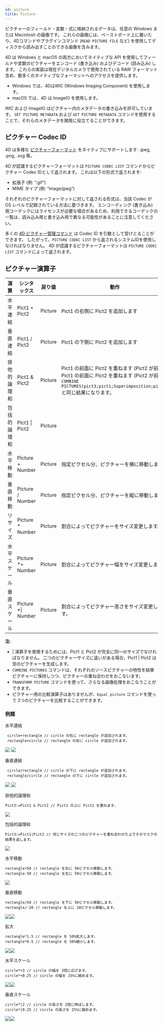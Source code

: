 ```yaml
---
id: picture
title: Picture
---
```


ピクチャーのフィールド・変数・式に格納されるデータは、任意の Windows または Macintosh の画像です。 これらの画像には、ペーストボード上に置いたり、4Dコマンドやプラグインコマンド (`READ PICTURE FILE` など) を使用してディスクから読み出すことのできる画像を含みます。

4D は Windows と macOS の両方においてネイティブな API を使用してフィールドや変数のピクチャーをエンコード (書き込み) およびデコード (読み込み) します。 これらの実装は現在デジタルカメラで使用されている RAW フォーマット含め、数多くのネイティブなフォーマットへのアクセスを提供します。

*   Windows では、4DはWIC (Windows Imaging Component) を使用します。
*   macOS では、4D は ImageIO を使用します。

WIC および ImageIO はピクチャー内のメタデータの書き込みを許可しています。 `SET PICTURE METADATA` および `GET PICTURE METADATA` コマンドを使用することで、それらのメタデータを開発に役立てることができます。

## ピクチャー Codec ID

4D は多様な [ピクチャーフォーマット](FormEditor/pictures.md#native-formats-supported) をネイティブにサポートします: .jpeg, .png, .svg 等。

4D が認識するピクチャーフォーマットは `PICTURE CODEC LIST` コマンドからピクチャー Codec IDとして返されます。  これは以下の形式で返されます:

*   拡張子 (例: “.gif”)
*   MIME タイプ (例: “image/jpeg”)

それぞれのピクチャーフォーマットに対して返される形式は、当該 Codec が OS レベルで記録されている方法に基づきます。 エンコーディング (書き込み) 用コーデックにはライセンスが必要な場合があるため、利用できるコーデックの一覧は、読み込み用と書き込み用で異なる可能性があることに注意してください。

多くの [4D ピクチャー管理コマンド](https://doc.4d.com/4Dv18/4D/18/Pictures.201-4504337.ja.html) は Codec ID を引数として受けとることができます。 したがって、`PICTURE CODEC LIST` から返されるシステムIDを使用しなければなりません。 4D が認識するピクチャーフォーマットは `PICTURE CODEC LIST` コマンドによって返されます。



## ピクチャー演算子

| 演算     | シンタックス                 | 戻り値     | 動作                                                                                                                                      |
| ------ | ---------------------- | ------- | --------------------------------------------------------------------------------------------------------------------------------------- |
| 水平連結   | Pict1 + Pict2          | Picture | Pict1 の右側に Pict2 を追加します                                                                                                                 |
| 垂直連結   | Pict1 / Pict2          | Picture | Pict1 の下側に Pict2 を追加します                                                                                                                 |
| 排他的論理和 | Pict1 & Pict2          | Picture | Pict1 の前面に Pict2 を重ねます (Pict2 が前面) Pict1 の前面に Pict2 を重ねます (Pict2 が前面) `COMBINE PICTURES(pict3;pict1;Superimposition;pict2)` と同じ結果になります。 |
| 包括的論理和 | Pict1 &#124; Pict2     | Picture | | 演算子を使用するためには、Pict1 と Pict2 が完全に同一のサイズでなければなりません。 二つのピクチャーサイズに違いがある場合、Pict1 | Pict2 は空のピクチャーを生成します。                                    |
| 水平移動   | Picture + Number       | Picture | 指定ピクセル分、ピクチャーを横に移動します。                                                                                                                  |
| 垂直移動   | Picture / Number       | Picture | 指定ピクセル分、ピクチャーを縦に移動します。                                                                                                                  |
| リサイズ   | Picture * Number       | Picture | 割合によってピクチャーをサイズ変更します。                                                                                                                   |
| 水平スケール | Picture *+ Number      | Picture | 割合によってピクチャー幅をサイズ変更します。                                                                                                                  |
| 垂直スケール | Picture *&#124; Number | Picture | 割合によってピクチャー高さをサイズ変更します。                                                                                                                 |

**注:**

- | 演算子を使用するためには、Pict1 と Pict2 が完全に同一のサイズでなければなりません。 二つのピクチャーサイズに違いがある場合、Pict1 | Pict2 は空のピクチャーを生成します。
- `COMBINE PICTURES` コマンドは、それぞれのソースピクチャーの特性を結果ピクチャーに保持しつつ、ピクチャーの重ね合わせをおこないます。
- `TRANSFORM PICTURE` コマンドを使って、さらなる画像処理をおこなうことができます。
- ピクチャー用の比較演算子はありませんが、`Equal picture` コマンドを使って 2つのピクチャーを比較することができます。


### 例題

水平連結
```4d
 circle+rectangle // circle の右に rectangle が追加されます。
 rectangle+circle // rectangle の右に circle が追加されます。
```
![](../assets/en/Concepts/concatHor.en.png) ![](../assets/en/Concepts/concatHor2.en.png)

垂直連結
```4d
 circle/rectangle // circle の下に rectangle が追加されます。
 rectangle/circle // rectangle の下に circle が追加されます。
```
![](../assets/en/Concepts/concatVer.en.png) ![](../assets/en/Concepts/concatVer2.en.png)

排他的論理和
```4d
Pict3:=Pict1 & Pict2 // Pict1 の上に Pict2 を重ねます。
```
![](../assets/en/Concepts/superimpoExc.fr.png)

包括的論理和
```4d
Pict3:=Pict1|Pict2 // 同じサイズの二つのピクチャーを重ね合わせた上でそのマスクの結果を返します。
```
![](../assets/en/Concepts/superimpoInc.fr.png)

水平移動
```4d
rectangle+50 // rectangle を右に 50ピクセル移動します。
rectangle-50 // rectangle を左に 50ピクセル移動します。
```
![](../assets/en/Concepts/hormove.en.png)

垂直移動

```4d
rectangle/50 // rectangle を下に 50ピクセル移動します。
rectangle/-20 // rectangle を上に 20ピクセル移動します。
```
![](../assets/en/Concepts/vertmove.en.png)![](../assets/en/Concepts/vertmove2.en.png)

拡大

```4d
rectangle*1.5 // rectangle を 50%拡大します。
rectangle*0.5 // rectangle を 50%縮小します。
```
![](../assets/en/Concepts/resize.en.png)![](../assets/en/Concepts/resisze2.en.png)

水平スケール

```4d
circle*+3 // circle の幅を 3倍に広げます。
circle*+0.25 // circle の幅を 25%に縮めます。
```

![](../assets/en/Concepts/Horscaling.en.png)![](../assets/en/Concepts/Horscaling2.en.png)

垂直スケール

```4d
circle*|2 // circle の高さを 2倍に伸ばします。
circle*|0.25 // circle の高さを 25%に縮めます。
```

![](../assets/en/Concepts/vertscaling.en.png)![](../assets/en/Concepts/veticalscaling2.en.png)
